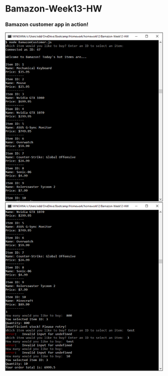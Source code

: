 # Bamazon-Week13-HW

### Bamazon customer app in action!
![alt tag](https://raw.githubusercontent.com/imdoingitlive/Bamazon-Week12-HW/master/images/bamazonExample1.PNG)
![alt tag](https://raw.githubusercontent.com/imdoingitlive/Bamazon-Week12-HW/master/images/bamazonExample2.PNG)
